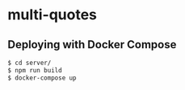 # multi-quotes

## Deploying with Docker Compose

```bash
$ cd server/
$ npm run build
$ docker-compose up
```
